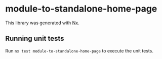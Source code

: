 # module-to-standalone-home-page

This library was generated with [Nx](https://nx.dev).

## Running unit tests

Run `nx test module-to-standalone-home-page` to execute the unit tests.
